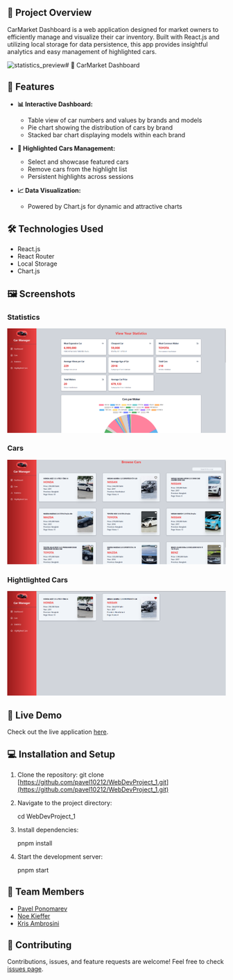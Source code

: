 ## 📌 Project Overview

CarMarket Dashboard is a web application designed for market owners to efficiently manage and visualize their car inventory. Built with React.js and utilizing local storage for data persistence, this app provides insightful analytics and easy management of highlighted cars.

![statistics_preview](https://github.com/user-attachments/assets/0b78f9c4-06ac-4970-8f7e-2215d57cbdc0)# 🚗 CarMarket Dashboard

## 🌟 Features

- **📊 Interactive Dashboard:**
  - Table view of car numbers and values by brands and models
  - Pie chart showing the distribution of cars by brand
  - Stacked bar chart displaying models within each brand

- **🚀 Highlighted Cars Management:**
  - Select and showcase featured cars
  - Remove cars from the highlight list
  - Persistent highlights across sessions

- **📈 Data Visualization:**
  - Powered by Chart.js for dynamic and attractive charts

## 🛠️ Technologies Used

- React.js
- React Router
- Local Storage
- Chart.js

## 🖼️ Screenshots


### Statistics
![Statistics](https://github.com/pavel10212/WebDevProject_1/blob/main/images/statistics_preview.png?raw=true)

### Cars
![Cars](https://github.com/pavel10212/WebDevProject_1/blob/main/images/cars_preview.png?raw=true)

### Hightlighted Cars
![Highlighted Cars](https://github.com/pavel10212/WebDevProject_1/blob/main/images/highlightedCars_preview.png?raw=true)



## 🚀 Live Demo

Check out the live application [here](https://pavel10212.github.io/WebDevProject_1/).

## 💻 Installation and Setup

1. Clone the repository:
git clone [https://github.com/pavel10212/WebDevProject_1.git](https://github.com/pavel10212/WebDevProject_1.git)

2. Navigate to the project directory:

    cd WebDevProject_1

3. Install dependencies:

    pnpm install

4. Start the development server:

    pnpm start


## 👥 Team Members

- [Pavel Ponomarev](https://github.com/pavel10212)
- [Noe Kieffer](https://github.com/NoeNeoK)
- [Kris Ambrosini](https://github.com/kris6430187)

## 🤝 Contributing

Contributions, issues, and feature requests are welcome! Feel free to check [issues page](https://github.com/pavel10212/WebDevProject_1/issues).


